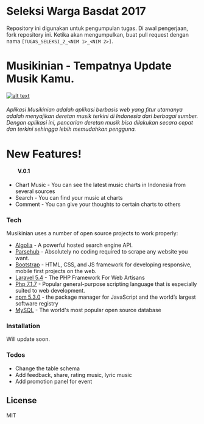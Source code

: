 # Seleksi Warga Basdat 2017

Repository ini digunakan untuk pengumpulan tugas. Di awal pengerjaan, fork repository ini. Ketika akan mengumpulkan, buat pull request dengan nama `[TUGAS_SELEKSI_2_<NIM 1>_<NIM 2>]`. 

#
#
# Musikinian - Tempatnya Update Musik Kamu.
[![alt text][2]][1]

  [1]: http://musikinian.taufanmp.com/
  [2]: http://3.bp.blogspot.com/-IfyGFUMBYrc/UO5KHlPG71I/AAAAAAAAEJM/7bwCMiZlJX0/s1600/Untitled.gif (Live Demo Here!)

###### Aplikasi Musikinian adalah aplikasi berbasis  web yang fitur utamanya adalah menyajikan deretan musik terkini di Indonesia dari berbagai sumber. Dengan aplikasi ini, pencarian deretan musik bisa dilakukan secara cepat dan terkini sehingga lebih memudahkan pengguna.
#
#
# New Features!
#### &nbsp;&nbsp;&nbsp;&nbsp;&nbsp;&nbsp;&nbsp;&nbsp;&nbsp;V.0.1
  - Chart Music - You can see the latest music charts in Indonesia from several sources
  - Search - You can find your music at charts
  - Comment - You can give your thoughts to certain charts to others


### Tech

Musikinian uses a number of open source projects to work properly:

* [Algolia] - A powerful hosted search engine API.
* [Parsehub] - Absolutely no coding required to scrape any website you want.
* [Bootstrap] -  HTML, CSS, and JS framework for developing responsive, mobile first projects on the web.
* [Laravel 5.4] - The PHP Framework For Web Artisans
* [Php 7.1.7] -  Popular general-purpose scripting language that is especially suited to web development.
* [npm 5.3.0] - the package manager for JavaScript and the world’s largest software registry
* [MySQL] - The world's most popular open source database




### Installation
Will update soon.
### Todos

 - Change the table schema
 - Add feedback, share, rating music, lyric music
 - Add promotion panel for event

License
----

MIT



[//]: # (These are reference links used in the body of this note and get stripped out when the markdown processor does its job. There is no need to format nicely because it shouldn't be seen. Thanks SO - http://stackoverflow.com/questions/4823468/store-comments-in-markdown-syntax)



   [Algolia]: <https://www.algolia.com/>
   [Parsehub]: <https://www.parsehub.com/>
   [Laravel 5.4]: <https://laravel.com/>
   [Php 7.1.7]: <http://php.net/>
   [Bootstrap]: <http://getbootstrap.com/>
   [npm 5.3.0]: <https://www.npmjs.com/>
   [MySQL]: <https://www.mysql.com/>




